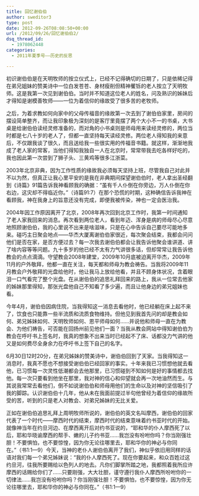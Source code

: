 ```yaml
---
title: 回忆谢伯伯
author: sweditor3
type: post
date: 2012-09-26T08:08:50+00:00
url: /2012/09/26/回忆谢伯伯2/
dsq_thread_id:
  - 1978062448
categories:
  - 2011年夏季号——历史的反思

---
```

初识谢伯伯是在天明牧师的按立仪式上，已经不记得确切的日期了，只是依稀记得在弟兄姐妹的赞美诗中一位白发苍苍、身材瘦削但精神矍铄的老人按立了天明牧师。这是我第一次见到谢伯伯。当时并不知道这位老人的姓名，问及熟识的姊妹后才得知是谢模善牧师——一位为着信仰的缘故受了很多苦的老牧师。

之后，为着求教如何向家中的父母传福音的缘故第一次去到了谢伯伯家里，房间的摆设简单整齐，而让我印象极为深刻的是客厅里竟摆了两个大小不一的书桌，大书桌是给谢伯伯读经灵修准备的，而对角的小书桌则是师母用来读经灵修的，两位当时都是七八十岁的老人了，但都一直坚持每天读经灵修。两位老人得知我的来意后，不仅跟我谈了很久，而且送给我一些很实用的传福音书籍。就这样，渐渐地我成了老人家的常客，当他们得知我独自一人在北京时，常常带我去吃各样好吃的，我也因此第一次尝到了狮子头、三黄鸡等很多江浙菜。

2003年北京非典，因为工作性质的缘故我必须每天坚持上班，尽管我自己对此并不以为然，但真正让我心里平安的是我在非典期间探望谢伯伯时，老人拿出圣经翻到《诗篇》91篇告诉我神看顾我的确据：“虽有千人仆倒在你旁边，万人仆倒在你右边，这灾却不得临近你。”（诗篇91:7）在那个恐慌的时期，这种确信告诉我神在看顾我，神在我身上的旨意还没有完成，即便我被传染，神也一定会医治我。

2004年因工作原因离开了北京，2008年再次回到北京工作时，我第一时间通知了老人家我回来的消息。再次看到两位老人，看到年迈、浑身是病的师母尽心尽意地照顾谢伯伯，我的心里说不出来是啥滋味，只是在心中告诉自己要尽可能地多来。碰巧主日聚会地点——华杰大厦离谢伯伯家很近，每次聚会结束，我都会问问他们是否在家，是否方便过去？每一次我去谢伯伯都会让我告诉他聚会谁讲道、讲了啥内容等等问题。九十多岁的他已经不太有力气讲很多话，但却常常让我告诉他教会的点点滴滴。守望教会2008年建堂，2009年10月底被迫离开华杰，2009年11月的户外敬拜，他都一直在关注，每天都和师母为教会祷告。当我将2009年11月教会户外敬拜的光盘给他时，他让我马上放给他看，并且不顾身体状况，含着眼泪一口气看完了整个光盘。在从谢伯伯的追思礼拜回来的路上，我从一位常去他家的姊妹那里得知，那张光盘他自己不知看了多少遍，而且让他身边的弟兄姐妹也看。

今年4月，谢伯伯因病住院，当我得知这一消息去看他时，他已经躺在床上起不来了，饮食也只能靠一些半流质和流质食物维持。但他见到我首先问的却是教会如何、弟兄姊妹如何、天明牧师如何、恩平师母如何&#8230;&#8230;并说他和师母一直在为教会、为他们祷告，可否能在回扬州前见他们一面？当我从教会网站中得知谢伯伯为教会在呼吁书上签名时，我真的想象不出来当时已经起不了床、话都没力气讲的他又是如何费尽全身余力在呼吁书上签下自己的名字。

6月30日12时20分，在弟兄姊妹的赞美诗中，谢伯伯回到了天家。当我得知这一消息时，我真不愿也不想接受谢伯伯已经回家的事实。十年来我已习惯想他就去看他，已习惯每一次灵性低潮都会去他那里，已习惯碰到不知如何是好的事情都去找他。每一次只要看到他坐在那里，我对神的信心和仰望就会再一次地油然而生。与其说我常常去看他们，倒不如说谢伯伯和师母用他们的生命以及对神的坚信吸引了我的脚踪。认识谢伯伯十几年，他从未在我面前提过半句他曾经为着信仰的缘故所受的苦，听到的只是老人对教会、对弟兄姊妹的无比关爱。

正如在谢伯伯追思礼拜上周明牧师所说的，谢伯伯的英文名叫摩西，谢伯伯的回家代表了一个时代——摩西时代的结束，摩西时代的结束意味着约书亚时代的开始。就像神当年在约旦河边、在摩西离开后对约书亚说的，“耶和华的仆人摩西死了以后，耶和华晓谕摩西的帮手、嫩的儿子约书亚&#8230;&#8230;我岂没有吩咐你吗？你当刚强壮胆！不要惧怕，也不要惊惶，因为你无论往哪里去，耶和华你的神必与你同在。”（书1:1—9）今天，当神的老仆人谢伯伯离开了我们，神似乎依旧用同样的话语对我们每一个弟兄姊妹说：“我的仆人摩西死了。现在你要起来，和众百姓过这约旦河，往我所要赐给以色列人的地去。凡你们脚掌所踏之地，我都照着我所应许摩西的话赐给你们了&#8230;&#8230;只要刚强，大大壮胆，谨守遵行我仆人摩西所吩咐你的一切律法&#8230;&#8230;我岂没有吩咐你吗？你当刚强壮胆！不要惧怕，也不要惊惶，因为你无论往哪里去，耶和华你的神必与你同在。”（书1:1—9）